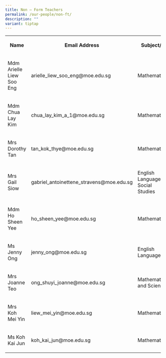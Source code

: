 ```yaml
---
title: Non – Form Teachers
permalink: /our-people/non-ft/
description: ""
variant: tiptap
---
```

<table><tbody><tr><th rowspan="1" colspan="1"><p>Name</p></th><th rowspan="1" colspan="1"><p>Email Address</p></th><th rowspan="1" colspan="1"><p>Subject/s</p></th></tr><tr><td rowspan="1" colspan="1"><p>Mdm Arielle Liew Soo Eng</p></td><td rowspan="1" colspan="1"><p>arielle_liew_soo_eng@moe.edu.sg</p></td><td rowspan="1" colspan="1"><p>Mathematics</p></td></tr><tr><td rowspan="1" colspan="1"><p>Mdm Chua Lay Kim</p></td><td rowspan="1" colspan="1"><p>chua_lay_kim_a_1@moe.edu.sg</p></td><td rowspan="1" colspan="1"><p>Mathematics</p></td></tr><tr><td rowspan="1" colspan="1"><p>Mrs Dorothy Tan</p></td><td rowspan="1" colspan="1"><p>tan_kok_thye@moe.edu.sg</p></td><td rowspan="1" colspan="1"><p>Mathematics</p></td></tr><tr><td rowspan="1" colspan="1"><p>Mrs Gail Siow</p></td><td rowspan="1" colspan="1"><p>gabriel_antoinettene_stravens@moe.edu.sg</p></td><td rowspan="1" colspan="1"><p>English Language &amp; Social Studies</p></td></tr><tr><td rowspan="1" colspan="1"><p>Mdm Ho Sheen Yee</p></td><td rowspan="1" colspan="1"><p>ho_sheen_yee@moe.edu.sg</p></td><td rowspan="1" colspan="1"><p>Mathematics</p></td></tr><tr><td rowspan="1" colspan="1"><p>Ms Jenny Ong</p></td><td rowspan="1" colspan="1"><p>jenny_ong@moe.edu.sg</p></td><td rowspan="1" colspan="1"><p>English Language</p></td></tr><tr><td rowspan="1" colspan="1"><p>Mrs Joanne Teo</p></td><td rowspan="1" colspan="1"><p>ong_shuyi_joanne@moe.edu.sg</p></td><td rowspan="1" colspan="1"><p>Mathematics and Science</p></td></tr><tr><td rowspan="1" colspan="1"><p>Mrs Koh Mei Yin</p></td><td rowspan="1" colspan="1"><p>liew_mei_yin@moe.edu.sg</p></td><td rowspan="1" colspan="1"><p>Mathematics</p></td></tr><tr><td rowspan="1" colspan="1"><p>Ms Koh Kai Jun</p></td><td rowspan="1" colspan="1"><p>koh_kai_jun@moe.edu.sg</p></td><td rowspan="1" colspan="1"><p>Mathematics</p></td></tr></tbody></table><p></p>